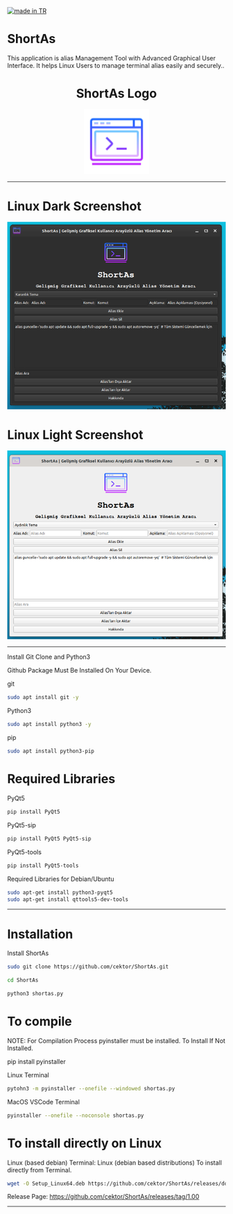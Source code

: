 <a href="#">
    <img src="https://raw.githubusercontent.com/pedromxavier/flag-badges/main/badges/TR.svg" alt="made in TR">
</a>

# ShortAs
This application is alias Management Tool with Advanced Graphical User Interface. It helps Linux Users to manage terminal alias easily and securely..

<h1 align="center">ShortAs Logo</h1>

<p align="center">
  <img src="shortaslo.png" alt="SEFIDE Logo" width="150" height="150">
</p>


----------------------

# Linux Dark Screenshot
![Linux(pardus_dark)](screenshot/shortas_pardus_dark.png)  

# Linux Light Screenshot
![Linux(pardus_light)](screenshot/shortas_pardus_light.png) 

--------------------
Install Git Clone and Python3

Github Package Must Be Installed On Your Device.

git
```bash
sudo apt install git -y
```

Python3
```bash
sudo apt install python3 -y 

```

pip
```bash
sudo apt install python3-pip

```

# Required Libraries

PyQt5
```bash
pip install PyQt5
```
PyQt5-sip
```bash
pip install PyQt5 PyQt5-sip
```

PyQt5-tools
```bash
pip install PyQt5-tools
```

Required Libraries for Debian/Ubuntu
```bash
sudo apt-get install python3-pyqt5
sudo apt-get install qttools5-dev-tools
```
----------------------------------


# Installation
Install ShortAs

```bash
sudo git clone https://github.com/cektor/ShortAs.git
```
```bash
cd ShortAs
```

```bash
python3 shortas.py

```

# To compile

NOTE: For Compilation Process pyinstaller must be installed. To Install If Not Installed.

pip install pyinstaller 

Linux Terminal 
```bash
pytohn3 -m pyinstaller --onefile --windowed shortas.py
```

MacOS VSCode Terminal 
```bash
pyinstaller --onefile --noconsole shortas.py
```

# To install directly on Linux





Linux (based debian) Terminal: Linux (debian based distributions) To install directly from Terminal.
```bash
wget -O Setup_Linux64.deb https://github.com/cektor/ShortAs/releases/download/1.00/Setup_Linux64.deb && sudo apt install ./Setup_Linux64.deb && sudo apt-get install -f -y
```


Release Page: https://github.com/cektor/ShortAs/releases/tag/1.00

----------------------------------
